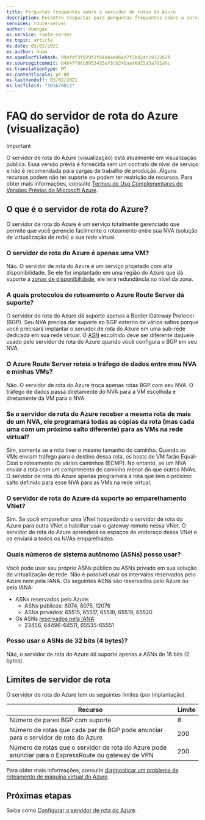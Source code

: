 ```yaml
---
title: Perguntas frequentes sobre o servidor de rotas do Azure
description: Encontre respostas para perguntas frequentes sobre o servidor de rota do Azure.
services: route-server
author: duongau
ms.service: route-server
ms.topic: article
ms.date: 03/02/2021
ms.author: duau
ms.openlocfilehash: 994fdf3f929f1f64ab4a064d7f2bd24c19322629
ms.sourcegitcommit: b4647f06c0953435af3cb24baaf6d15a5a761a9c
ms.translationtype: MT
ms.contentlocale: pt-BR
ms.lasthandoff: 03/02/2021
ms.locfileid: "101679011"
---
```

# <a name="azure-route-server-preview-faq"></a>FAQ do servidor de rota do Azure (visualização)

> [!IMPORTANT]
> O servidor de rota do Azure (visualização) está atualmente em visualização pública.
> Essa versão prévia é fornecida sem um contrato de nível de serviço e não é recomendada para cargas de trabalho de produção. Alguns recursos podem não ter suporte ou podem ter restrição de recursos.
> Para obter mais informações, consulte [Termos de Uso Complementares de Versões Prévias do Microsoft Azure](https://azure.microsoft.com/support/legal/preview-supplemental-terms/).

## <a name="what-is-azure-route-server"></a>O que é o servidor de rota do Azure?

O servidor de rota do Azure é um serviço totalmente gerenciado que permite que você gerencie facilmente o roteamento entre sua NVA (solução de virtualização de rede) e sua rede virtual.

### <a name="is-azure-route-server-just-a-vm"></a>O servidor de rota do Azure é apenas uma VM?

Não. O servidor de rota do Azure é um serviço projetado com alta disponibilidade. Se ele for implantado em uma região do Azure que dá suporte a [zonas de disponibilidade](../availability-zones/az-overview.md), ele terá redundância no nível da zona.

### <a name="what-routing-protocols-does-azure-route-server-support"></a><a name = "protocol"></a>A quais protocolos de roteamento o Azure Route Server dá suporte?

O servidor de rota do Azure dá suporte apenas a Border Gateway Protocol (BGP). Seu NVA precisa dar suporte ao BGP externo de vários saltos porque você precisará implantar o servidor de rota do Azure em uma sub-rede dedicada em sua rede virtual. O [ASN](https://en.wikipedia.org/wiki/Autonomous_system_(Internet)) escolhido deve ser diferente daquele usado pelo servidor de rota do Azure quando você configura o BGP em seu NVA.

### <a name="does-azure-route-server-route-data-traffic-between-my-nva-and-my-vms"></a>O Azure Route Server roteia o tráfego de dados entre meu NVA e minhas VMs?

Não. O servidor de rota do Azure troca apenas rotas BGP com seu NVA. O tráfego de dados passa diretamente do NVA para a VM escolhida e diretamente da VM para o NVA.

### <a name="if-azure-route-server-receives-the-same-route-from-more-than-one-nva-will-it-program-all-copies-of-the-route-but-each-with-a-different-next-hop-to-the-vms-in-the-virtual-network"></a>Se o servidor de rota do Azure receber a mesma rota de mais de um NVA, ele programará todas as cópias da rota (mas cada uma com um próximo salto diferente) para as VMs na rede virtual?

Sim, somente se a rota tiver o mesmo tamanho do caminho. Quando as VMs enviam tráfego para o destino dessa rota, os hosts de VM farão Equal-Cost o roteamento de vários caminhos (ECMP). No entanto, se um NVA enviar a rota com um comprimento de caminho menor do que outros NVAs. O servidor de rota do Azure apenas programará a rota que tem o próximo salto definido para esse NVA para as VMs na rede virtual.

### <a name="does-azure-route-server-support-vnet-peering"></a>O servidor de rota do Azure dá suporte ao emparelhamento VNet?

Sim. Se você emparelhar uma VNet hospedando o servidor de rota do Azure para outra VNet e habilitar usar o gateway remoto nessa VNet. O servidor de rota do Azure aprenderá os espaços de endereço dessa VNet e os enviará a todos os NVAs emparelhados.

### <a name="what-autonomous-system-numbers-asns-can-i-use"></a>Quais números de sistema autônomo (ASNs) posso usar?

Você pode usar seu próprio ASNs público ou ASNs privado em sua solução de virtualização de rede. Não é possível usar os intervalos reservados pelo Azure nem pela IANA.
Os seguintes ASNs são reservados pelo Azure ou pela IANA:

* ASNs reservados pelo Azure:
    * ASNs públicos: 8074, 8075, 12076
    * ASNs privados: 65515, 65517, 65518, 65519, 65520
* Os ASNs [reservados pela IANA](http://www.iana.org/assignments/iana-as-numbers-special-registry/iana-as-numbers-special-registry.xhtml):
    * 23456, 64496-64511, 65535-65551

### <a name="can-i-use-32-bit-4-byte-asns"></a>Posso usar o ASNs de 32 bits (4 bytes)?

Não, o servidor de rota do Azure dá suporte apenas a ASNs de 16 bits (2 bytes).

## <a name="route-server-limits"></a><a name = "limitations"></a>Limites de servidor de rota

O servidor de rota do Azure tem os seguintes limites (por implantação).

| Recurso | Limite |
|----------|-------|
| Número de pares BGP com suporte | 8 |
| Número de rotas que cada par de BGP pode anunciar para o servidor de rota do Azure | 200 |
| Número de rotas que o servidor de rota do Azure pode anunciar para o ExpressRoute ou gateway de VPN | 200 |

Para obter mais informações, consulte [diagnosticar um problema de roteamento de máquina virtual do Azure](../virtual-network/diagnose-network-routing-problem.md).

## <a name="next-steps"></a>Próximas etapas

Saiba como [Configurar o servidor de rota do Azure](quickstart-configure-route-server-powershell.md).
